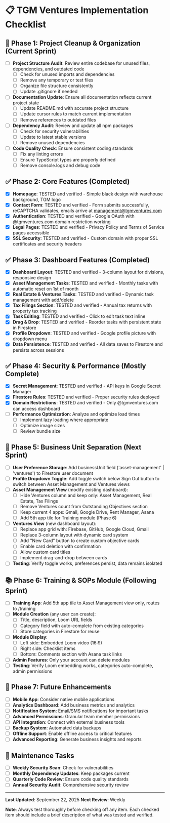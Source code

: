 # 📋 TGM Ventures Implementation Checklist

## 🧹 Phase 1: Project Cleanup & Organization (Current Sprint)
- [ ] **Project Structure Audit**: Review entire codebase for unused files, dependencies, and outdated code
  - [ ] Check for unused imports and dependencies
  - [ ] Remove any temporary or test files
  - [ ] Organize file structure consistently
  - [ ] Update .gitignore if needed
- [ ] **Documentation Update**: Ensure all documentation reflects current project state
  - [ ] Update README.md with accurate project structure
  - [ ] Update cursor rules to match current implementation
  - [ ] Remove references to outdated files
- [ ] **Dependency Audit**: Review and update all npm packages
  - [ ] Check for security vulnerabilities
  - [ ] Update to latest stable versions
  - [ ] Remove unused dependencies
- [ ] **Code Quality Check**: Ensure consistent coding standards
  - [ ] Fix any linting errors
  - [ ] Ensure TypeScript types are properly defined
  - [ ] Remove console.logs and debug code

## ✅ Phase 2: Core Features (Completed)
- [x] **Homepage**: TESTED and verified - Simple black design with warehouse background, TGM logo
- [x] **Contact Form**: TESTED and verified - Form submits successfully, reCAPTCHA validates, emails arrive at management@tgmventures.com
- [x] **Authentication**: TESTED and verified - Google OAuth with @tgmventures.com domain restriction working
- [x] **Legal Pages**: TESTED and verified - Privacy Policy and Terms of Service pages accessible
- [x] **SSL Security**: TESTED and verified - Custom domain with proper SSL certificates and security headers

## ✅ Phase 3: Dashboard Features (Completed)
- [x] **Dashboard Layout**: TESTED and verified - 3-column layout for divisions, responsive design
- [x] **Asset Management Tasks**: TESTED and verified - Monthly tasks with automatic reset on 1st of month
- [x] **Real Estate & Ventures Tasks**: TESTED and verified - Dynamic task management with add/delete
- [x] **Tax Filings Section**: TESTED and verified - Annual tax returns with property tax tracking
- [x] **Task Editing**: TESTED and verified - Click to edit task text inline
- [x] **Drag & Drop**: TESTED and verified - Reorder tasks with persistent state in Firestore
- [x] **Profile Dropdown**: TESTED and verified - Google profile picture with dropdown menu
- [x] **Data Persistence**: TESTED and verified - All data saves to Firestore and persists across sessions

## ✅ Phase 4: Security & Performance (Mostly Complete)
- [x] **Secret Management**: TESTED and verified - API keys in Google Secret Manager
- [x] **Firestore Rules**: TESTED and verified - Proper security rules deployed
- [x] **Domain Restrictions**: TESTED and verified - Only @tgmventures.com can access dashboard
- [ ] **Performance Optimization**: Analyze and optimize load times
  - [ ] Implement lazy loading where appropriate
  - [ ] Optimize image sizes
  - [ ] Review bundle size

## 🏢 Phase 5: Business Unit Separation (Next Sprint)
- [ ] **User Preference Storage**: Add businessUnit field ('asset-management' | 'ventures') to Firestore user document
- [ ] **Profile Dropdown Toggle**: Add toggle switch below Sign Out button to switch between Asset Management and Ventures views
- [ ] **Asset Management View** (modify existing dashboard):
  - [ ] Hide Ventures column and keep only: Asset Management, Real Estate, Tax Filings
  - [ ] Remove Ventures count from Outstanding Objectives section
  - [ ] Keep current 4 apps: Gmail, Google Drive, Rent Manager, Asana
  - [ ] Add 5th app tile for Training module (Phase 6)
- [ ] **Ventures View** (new dashboard layout):
  - [ ] Replace app grid with: Firebase, GitHub, Google Cloud, Gmail
  - [ ] Replace 3-column layout with dynamic card system
  - [ ] Add "New Card" button to create custom objective cards
  - [ ] Enable card deletion with confirmation
  - [ ] Allow custom card titles
  - [ ] Implement drag-and-drop between cards
- [ ] **Testing**: Verify toggle works, preferences persist, data remains isolated

## 📚 Phase 6: Training & SOPs Module (Following Sprint)
- [ ] **Training App**: Add 5th app tile to Asset Management view only, routes to /training
- [ ] **Module Creation** (any user can create):
  - [ ] Title, description, Loom URL fields
  - [ ] Category field with auto-complete from existing categories
  - [ ] Store categories in Firestore for reuse
- [ ] **Module Display**:
  - [ ] Left side: Embedded Loom video (16:9)
  - [ ] Right side: Checklist items
  - [ ] Bottom: Comments section with Asana task links
- [ ] **Admin Features**: Only your account can delete modules
- [ ] **Testing**: Verify Loom embedding works, categories auto-complete, admin permissions

## 📱 Phase 7: Future Enhancements
- [ ] **Mobile App**: Consider native mobile applications
- [ ] **Analytics Dashboard**: Add business metrics and analytics
- [ ] **Notification System**: Email/SMS notifications for important tasks
- [ ] **Advanced Permissions**: Granular team member permissions
- [ ] **API Integration**: Connect with external business tools
- [ ] **Backup System**: Automated data backups
- [ ] **Offline Support**: Enable offline access to critical features
- [ ] **Advanced Reporting**: Generate business insights and reports

## 🔧 Maintenance Tasks
- [ ] **Weekly Security Scan**: Check for vulnerabilities
- [ ] **Monthly Dependency Updates**: Keep packages current
- [ ] **Quarterly Code Review**: Ensure code quality standards
- [ ] **Annual Security Audit**: Comprehensive security review

---

**Last Updated**: September 22, 2025
**Next Review**: Weekly

**Note**: Always test thoroughly before checking off any item. Each checked item should include a brief description of what was tested and verified.
